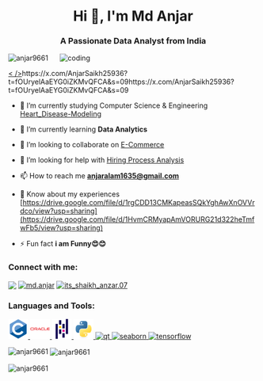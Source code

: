 
<h1 align="center">Hi 👋, I'm Md Anjar</h1>
<h3 align="center">A Passionate Data Analyst from India</h3>
<img align="right"alt="coding"width="400"src="https://user-images.githubusercontent.com/55389276/140866485-8fb1c876-9a8f-4d6a-98dc-08c4981eaf70.gif">

<p align="left"> <img src="https://komarev.com/ghpvc/?username=anjar9661&label=Profile%20views&color=0e75b6&style=flat" alt="anjar9661" /> </p>

<p align="left"> <a href="https://x.com/AnjarSaikh25936?t=fOUryelAaEYG0iZKMvQFCA&s=09" target="blank">< /></a>https://x.com/AnjarSaikh25936?t=fOUryelAaEYG0iZKMvQFCA&s=09https://x.com/AnjarSaikh25936?t=fOUryelAaEYG0iZKMvQFCA&s=09 </p>

- 🔭 I’m currently studying Computer Science & Engineering [Heart_Disease-Modeling](https://drive.google.com/file/d/1611g91jrfQWeQhywpY_GLXMHb3iKq-oZ/view?usp=sharing)

- 🌱 I’m currently learning **Data Analytics**

- 👯 I’m looking to collaborate on [E-Commerce](https://docs.google.com/presentation/d/1T5kcsh5Uh3t8fBexZwxNWeVb4oSts1Vl/edit?usp=sharing&ouid=105337727283280410011&rtpof=true&sd=true)

- 🤝 I’m looking for help with [Hiring Process Analysis](https://drive.google.com/file/d/1GfgP9SIpQU8HsJvFnY1rYYTZ-JgI1EME/view?usp=sharing)

- 📫 How to reach me **anjaralam1635@gmail.com**

- 📄 Know about my experiences [https://drive.google.com/file/d/1rgCDD13CMKapeasSQkYghAwXnOVVrdco/view?usp=sharing](https://drive.google.com/file/d/1HvmCRMyapAmVORURG21d322heTmfwFb5/view?usp=sharing)

- ⚡ Fun fact **i am Funny😍😊**

<h3 align="left">Connect with me:</h3>
<p align="left">
<a href="https://twitter.com/@anjarshaikh25936" target="blank"><img align="center" src="https://x.com/AnjarSaikh25936?t=fOUryelAaEYG0iZKMvQFCA&s=09" /></a>
<a href="https://linkedin.com/in/md.anjar" target="blank"><img align="center" src="https://raw.githubusercontent.com/rahuldkjain/github-profile-readme-generator/master/src/images/icons/Social/linked-in-alt.svg" alt="md.anjar" height="30" width="40" /></a>
<a href="https://instagram.com/its_shaikh_anzar.07" target="blank"><img align="center" src="https://raw.githubusercontent.com/rahuldkjain/github-profile-readme-generator/master/src/images/icons/Social/instagram.svg" alt="its_shaikh_anzar.07" height="30" width="40" /></a>
</p>

<h3 align="left">Languages and Tools:</h3>
<p align="left"> <a href="https://www.cprogramming.com/" target="_blank" rel="noreferrer"> <img src="https://raw.githubusercontent.com/devicons/devicon/master/icons/c/c-original.svg" alt="c" width="40" height="40"/> </a> <a href="https://www.oracle.com/" target="_blank" rel="noreferrer"> <img src="https://raw.githubusercontent.com/devicons/devicon/master/icons/oracle/oracle-original.svg" alt="oracle" width="40" height="40"/> </a> <a href="https://pandas.pydata.org/" target="_blank" rel="noreferrer"> <img src="https://raw.githubusercontent.com/devicons/devicon/2ae2a900d2f041da66e950e4d48052658d850630/icons/pandas/pandas-original.svg" alt="pandas" width="40" height="40"/> </a> <a href="https://www.python.org" target="_blank" rel="noreferrer"> <img src="https://raw.githubusercontent.com/devicons/devicon/master/icons/python/python-original.svg" alt="python" width="40" height="40"/> </a> <a href="https://www.qt.io/" target="_blank" rel="noreferrer"> <img src="https://upload.wikimedia.org/wikipedia/commons/0/0b/Qt_logo_2016.svg" alt="qt" width="40" height="40"/> </a> <a href="https://seaborn.pydata.org/" target="_blank" rel="noreferrer"> <img src="https://seaborn.pydata.org/_images/logo-mark-lightbg.svg" alt="seaborn" width="40" height="40"/> </a> <a href="https://www.tensorflow.org" target="_blank" rel="noreferrer"> <img src="https://www.vectorlogo.zone/logos/tensorflow/tensorflow-icon.svg" alt="tensorflow" width="40" height="40"/> </a> </p>

<p><img align="left" src="https://github-readme-stats.vercel.app/api/top-langs?username=anjar9661&show_icons=true&locale=en&layout=compact" alt="anjar9661" /></p>

<p>&nbsp;<img align="center" src="https://github-readme-stats.vercel.app/api?username=anjar9661&show_icons=true&locale=en" alt="anjar9661" /></p>

<p><img align="center" src="https://github-readme-streak-stats.herokuapp.com/?user=anjar9661&" alt="anjar9661" /></p>

